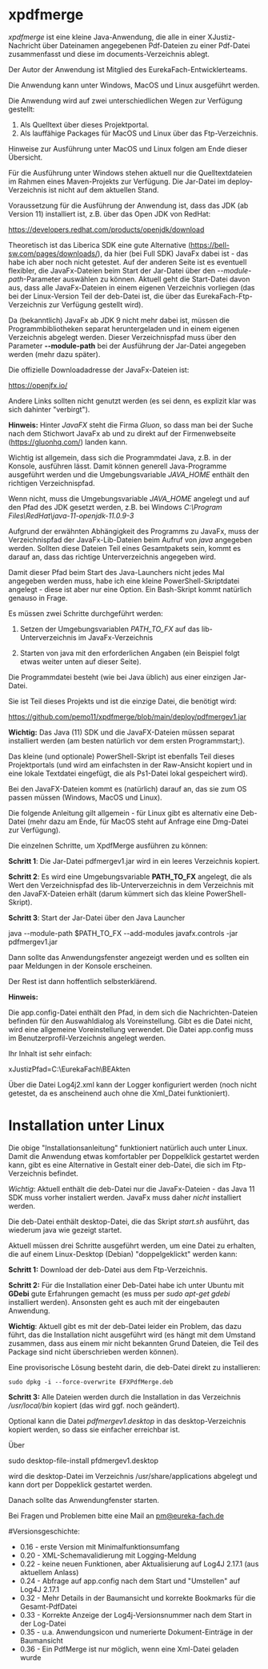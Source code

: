 # xpdfmerge

*xpdfmerge* ist eine kleine Java-Anwendung, die alle in einer XJustiz-Nachricht über Dateinamen angegebenen Pdf-Dateien zu einer Pdf-Datei zusammenfasst und diese im documents-Verzeichnis ablegt.

Der Autor der Anwendung ist Mitglied des EurekaFach-Entwicklerteams.

Die Anwendung kann unter Windows, MacOS und Linux ausgeführt werden.

Die Anwendung wird auf zwei unterschiedlichen Wegen zur Verfügung gestellt:

1. Als Quelltext über dieses Projektportal.
2. Als lauffähige Packages für MacOS und Linux über das Ftp-Verzeichnis.

Hinweise zur Ausführung unter MacOS und Linux folgen am Ende dieser Übersicht.

Für die Ausführung unter Windows stehen aktuell nur die Quelltextdateien im Rahmen eines Maven-Projekts zur Verfügung. Die Jar-Datei im deploy-Verzeichnis ist nicht auf dem aktuellen Stand.

Voraussetzung für die Ausführung der Anwendung ist, dass das JDK (ab Version 11) installiert ist, z.B. über das Open JDK von RedHat:

https://developers.redhat.com/products/openjdk/download

Theoretisch ist das Liberica SDK eine gute Alternative (https://bell-sw.com/pages/downloads/), da hier (bei Full SDK) JavaFx dabei ist - das habe ich aber noch nicht getestet. Auf der anderen Seite ist es eventuell flexibler, die JavaFx-Dateien beim Start der Jar-Datei über den *--module-path*-Parameter auswählen zu können. Aktuell geht die Start-Datei davon aus, dass alle JavaFx-Dateien in einem eigenen Verzeichnis vorliegen (das bei der Linux-Version Teil der deb-Datei ist, die über das EurekaFach-Ftp-Verzeichnis zur Verfügung gestellt wird).

Da (bekanntlich) JavaFx ab JDK 9 nicht mehr dabei ist, müssen die Programmbibliotheken separat heruntergeladen und in einem eigenen Verzeichnis abgelegt werden. Dieser Verzeichnispfad muss über den Parameter **--module-path** bei der Ausführung der Jar-Datei angegeben werden (mehr dazu später).

Die offizielle Downloadadresse der JavaFx-Dateien ist:

https://openjfx.io/ 

Andere Links sollten nicht genutzt werden (es sei denn, es explizit klar was sich dahinter "verbirgt").

**Hinweis:** Hinter *JavaFX* steht die Firma *Gluon*, so dass man bei der Suche nach dem Stichwort JavaFx ab und zu direkt auf der Firmenwebseite (https://gluonhq.com/) landen kann.

Wichtig ist allgemein, dass sich die Programmdatei Java, z.B. in der Konsole, ausführen lässt. Damit können generell Java-Programme ausgeführt werden und die Umgebungsvariable *JAVA_HOME* enthält den richtigen Verzeichnispfad.

Wenn nicht, muss die Umgebungsvariable _JAVA_HOME_ angelegt und auf den Pfad des JDK gesetzt werden, z.B. bei Windows *C:\Program Files\RedHat\java-11-openjdk-11.0.9-3*

Aufgrund der erwähnten Abhängigkeit des Programms zu JavaFx, muss der Verzeichnispfad der JavaFx-Lib-Dateien beim Aufruf von *java* angegeben werden. Sollten diese Dateien Teil eines Gesamtpakets sein, kommt es darauf an, dass das richtige Unterverzeichnis angegeben wird.

Damit dieser Pfad beim Start des Java-Launchers nicht jedes Mal angegeben werden muss, habe ich eine kleine PowerShell-Skriptdatei angelegt - diese ist aber nur eine Option. Ein Bash-Skript kommt natürlich genauso in Frage.

Es müssen zwei Schritte durchgeführt werden:

1) Setzen der Umgebungsvariablen *PATH_TO_FX* auf das lib-Unterverzeichnis im JavaFx-Verzeichnis

2) Starten von java mit den erforderlichen Angaben (ein Beispiel folgt etwas weiter unten auf dieser Seite).

Die Programmdatei besteht (wie bei Java üblich) aus einer einzigen Jar-Datei.

Sie ist Teil dieses Projekts und ist die einzige Datei, die benötigt wird:

https://github.com/pemo11/xpdfmerge/blob/main/deploy/pdfmergev1.jar

**Wichtig:** Das Java (11) SDK und die JavaFX-Dateien müssen separat installiert werden (am besten natürlich vor dem ersten Programmstart;).

Das kleine (und optionale) PowerShell-Skript ist ebenfalls Teil dieses Projektportals (und wird am einfachsten in der Raw-Ansicht kopiert und in eine lokale Textdatei eingefügt, die als Ps1-Datei lokal gespeichert wird).

Bei den JavaFX-Dateien kommt es (natürlich) darauf an, das sie zum OS passen müssen (Windows, MacOS und Linux).

Die folgende Anleitung gilt allgemein - für Linux gibt es alternativ eine Deb-Datei (mehr dazu am Ende, für MacOS steht auf Anfrage eine Dmg-Datei zur Verfügung).

Die einzelnen Schritte, um XpdfMerge ausführen zu können:

**Schritt 1**: Die Jar-Datei pdfmergev1.jar wird in ein leeres Verzeichnis kopiert.

**Schritt 2**: Es wird eine Umgebungsvariable **PATH_TO_FX** angelegt, die als Wert den Verzeichnispfad des lib-Unterverzeichnis in dem Verzeichnis mit den JavaFX-Dateien erhält (darum kümmert sich das kleine PowerShell-Skript).

**Schritt 3**: Start der Jar-Datei über den Java Launcher

java --module-path $PATH_TO_FX --add-modules javafx.controls -jar pdfmergev1.jar

Dann sollte das Anwendungsfenster angezeigt werden und es sollten ein paar Meldungen in der Konsole erscheinen.

Der Rest ist dann hoffentlich selbsterklärend.

**Hinweis:**

Die app.config-Datei enthält den Pfad, in dem sich die Nachrichten-Dateien befinden für den Auswahldialog als Voreinstellung. Gibt es die Datei nicht, wird eine allgemeine Voreinstellung verwendet. Die Datei app.config muss im Benutzerprofil-Verzeichnis angelegt werden.

Ihr Inhalt ist sehr einfach:

xJustizPfad=C:\\EurekaFach\\BEAkten

Über die Datei Log4j2.xml kann der Logger konfiguriert werden (noch nicht getestet, da es anscheinend auch ohne die Xml_Datei funktioniert).

Installation unter Linux
========================

Die obige "Installationsanleitung" funktioniert natürlich auch unter Linux. Damit die Anwendung etwas komfortabler per Doppelklick gestartet werden kann, gibt es eine Alternative in Gestalt einer deb-Datei, die sich im Ftp-Verzeichnis befindet.

*Wichtig*: Aktuell enthält die deb-Datei nur die JavaFx-Dateien - das Java 11 SDK muss vorher instaliert werden. JavaFx muss daher *nicht* installiert werden.

Die deb-Datei enthält desktop-Datei, die das Skript *start.sh* ausführt, das wiederum java wie gezeigt startet.

Aktuell müssen drei Schritte ausgeführt werden, um eine Datei zu erhalten, die auf einem Linux-Desktop (Debian) "doppelgeklickt" werden kann:

**Schritt 1:** Download der deb-Datei aus dem Ftp-Verzeichnis.

**Schritt 2:** Für die Installation einer Deb-Datei habe ich unter Ubuntu mit **GDebi** gute Erfahrungen gemacht (es muss per *sudo apt-get gdebi* installiert werden). Ansonsten geht es auch mit der eingebauten Anwendung.

**Wichtig**: Aktuell gibt es mit der deb-Datei leider ein Problem, das dazu führt, das die Installation nicht ausgeführt wird (es hängt mit dem Umstand zusammen, dass aus einem mir nicht bekannten Grund Dateien, die Teil des Package sind nicht überschrieben werden können).

Eine provisorische Lösung besteht darin, die deb-Datei direkt zu installieren:

`sudo dpkg -i --force-overwrite EFXPdfMerge.deb`

**Schritt 3:** Alle Dateien werden durch die Installation in das Verzeichnis */usr/local/bin* kopiert (das wird ggf. noch geändert).

Optional kann die Datei *pdfmergev1.desktop* in das desktop-Verzeichnis kopiert werden, so dass sie einfacher erreichbar ist.

Über

sudo desktop-file-install pfdmergev1.desktop

wird die desktop-Datei im Verzeichnis /usr/share/applications abgelegt und kann dort per Doppeklick gestartet werden.

Danach sollte das Anwendungfenster starten.

Bei Fragen und Problemen bitte eine Mail an pm@eureka-fach.de

#Versionsgeschichte:

* 0.16 - erste Version mit Minimalfunktionsumfang
* 0.20 - XML-Schemavalidierung mit Logging-Meldung
* 0.22 - keine neuen Funktionen, aber Aktualisierung auf Log4J 2.17.1 (aus aktuellem Anlass)
* 0.24 - Abfrage auf app.config nach dem Start und "Umstellen" auf Log4J 2.17.1
* 0.32 - Mehr Details in der Baumansicht und korrekte Bookmarks für die Gesamt-PdfDatei
* 0.33 - Korrekte Anzeige der Log4j-Versionsnummer nach dem Start in der Log-Datei
* 0.35 - u.a. Anwendungsicon und numerierte Dokument-Einträge in der Baumansicht
* 0.36 - Ein PdfMerge ist nur möglich, wenn eine Xml-Datei geladen wurde

